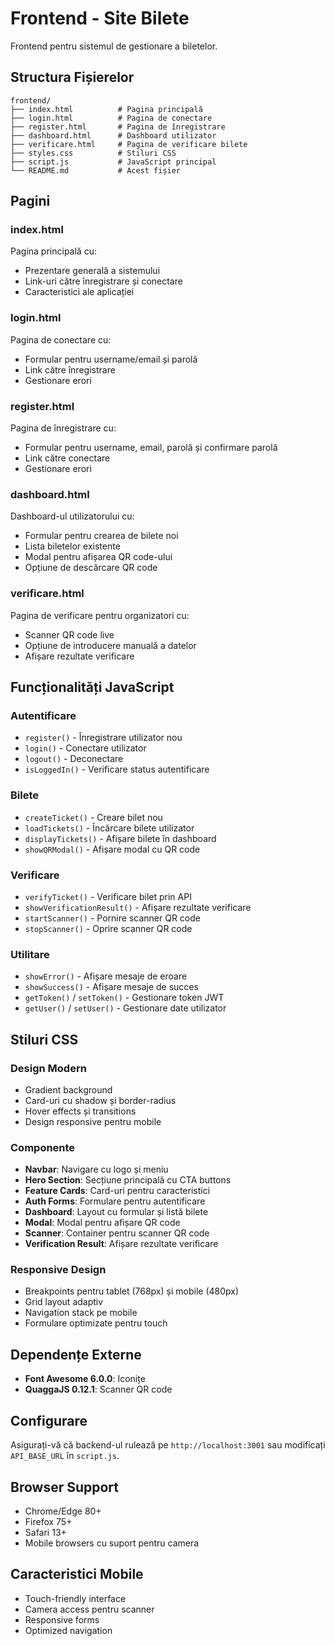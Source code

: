 # Frontend - Site Bilete

Frontend pentru sistemul de gestionare a biletelor.

## Structura Fișierelor

```
frontend/
├── index.html          # Pagina principală
├── login.html          # Pagina de conectare
├── register.html       # Pagina de înregistrare
├── dashboard.html      # Dashboard utilizator
├── verificare.html     # Pagina de verificare bilete
├── styles.css          # Stiluri CSS
├── script.js           # JavaScript principal
└── README.md           # Acest fișier
```

## Pagini

### index.html
Pagina principală cu:
- Prezentare generală a sistemului
- Link-uri către înregistrare și conectare
- Caracteristici ale aplicației

### login.html
Pagina de conectare cu:
- Formular pentru username/email și parolă
- Link către înregistrare
- Gestionare erori

### register.html
Pagina de înregistrare cu:
- Formular pentru username, email, parolă și confirmare parolă
- Link către conectare
- Gestionare erori

### dashboard.html
Dashboard-ul utilizatorului cu:
- Formular pentru crearea de bilete noi
- Lista biletelor existente
- Modal pentru afișarea QR code-ului
- Opțiune de descărcare QR code

### verificare.html
Pagina de verificare pentru organizatori cu:
- Scanner QR code live
- Opțiune de introducere manuală a datelor
- Afișare rezultate verificare

## Funcționalități JavaScript

### Autentificare
- `register()` - Înregistrare utilizator nou
- `login()` - Conectare utilizator
- `logout()` - Deconectare
- `isLoggedIn()` - Verificare status autentificare

### Bilete
- `createTicket()` - Creare bilet nou
- `loadTickets()` - Încărcare bilete utilizator
- `displayTickets()` - Afișare bilete în dashboard
- `showQRModal()` - Afișare modal cu QR code

### Verificare
- `verifyTicket()` - Verificare bilet prin API
- `showVerificationResult()` - Afișare rezultate verificare
- `startScanner()` - Pornire scanner QR code
- `stopScanner()` - Oprire scanner QR code

### Utilitare
- `showError()` - Afișare mesaje de eroare
- `showSuccess()` - Afișare mesaje de succes
- `getToken()` / `setToken()` - Gestionare token JWT
- `getUser()` / `setUser()` - Gestionare date utilizator

## Stiluri CSS

### Design Modern
- Gradient background
- Card-uri cu shadow și border-radius
- Hover effects și transitions
- Design responsive pentru mobile

### Componente
- **Navbar**: Navigare cu logo și meniu
- **Hero Section**: Secțiune principală cu CTA buttons
- **Feature Cards**: Card-uri pentru caracteristici
- **Auth Forms**: Formulare pentru autentificare
- **Dashboard**: Layout cu formular și listă bilete
- **Modal**: Modal pentru afișare QR code
- **Scanner**: Container pentru scanner QR code
- **Verification Result**: Afișare rezultate verificare

### Responsive Design
- Breakpoints pentru tablet (768px) și mobile (480px)
- Grid layout adaptiv
- Navigation stack pe mobile
- Formulare optimizate pentru touch

## Dependențe Externe

- **Font Awesome 6.0.0**: Iconițe
- **QuaggaJS 0.12.1**: Scanner QR code

## Configurare

Asigurați-vă că backend-ul rulează pe `http://localhost:3001` sau modificați `API_BASE_URL` în `script.js`.

## Browser Support

- Chrome/Edge 80+
- Firefox 75+
- Safari 13+
- Mobile browsers cu suport pentru camera

## Caracteristici Mobile

- Touch-friendly interface
- Camera access pentru scanner
- Responsive forms
- Optimized navigation
